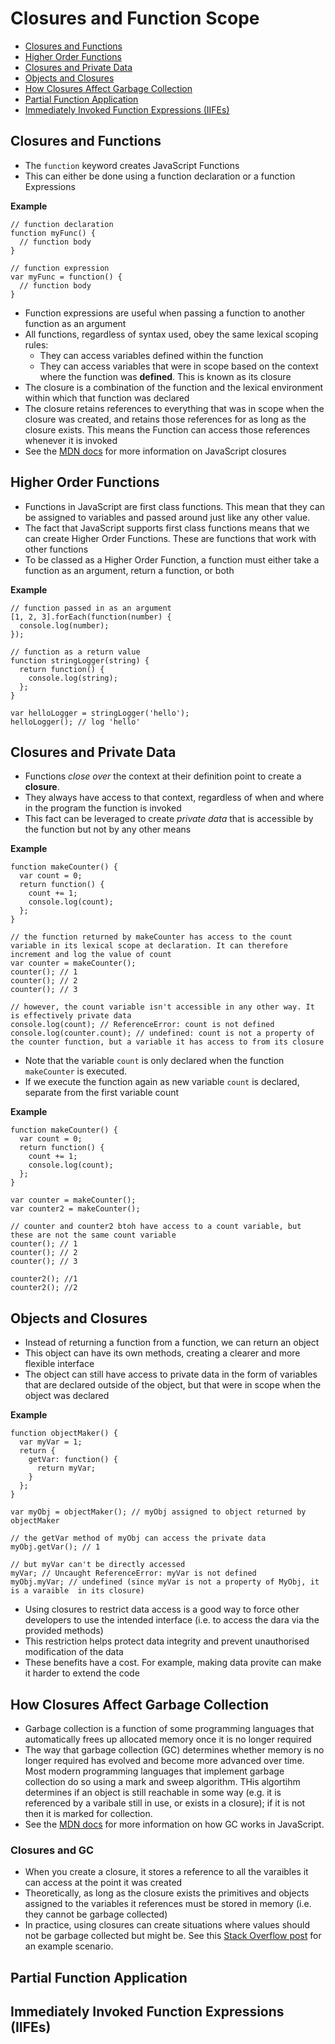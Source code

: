 # Closures and Function Scope

  * [Closures and Functions](#clourses-functions)
  * [Higher Order Functions](#higher-order-functions)
  * [Closures and Private Data](#closures-privaate-data)
  * [Objects and Closures](#objects-closures)
  * [How Closures Affect Garbage Collection](#garbage-collection)
  * [Partial Function Application](#partial-function-application)
  * [Immediately Invoked Function Expressions (IIFEs)](#iife)

<a name="clourses-functions"></a>
## Closures and Functions

  * The `function` keyword creates JavaScript Functions
  * This can either be done using a function declaration or a function Expressions

**Example**

```
// function declaration
function myFunc() {
  // function body
}

// function expression
var myFunc = function() {
  // function body
}
```

  * Function expressions are useful when passing a function to another function as an argument
  * All functions, regardless of syntax used, obey the same lexical scoping rules:
    * They can access variables defined within the function
    * They can access variables that were in scope based on the context where the function was **defined**. This is known as its closure
  * The closure is a combination of the function and the lexical environment within which that function was declared
  * The closure retains references to everything that was in scope when the closure was created, and retains those references for as long as the closure exists. This means the Function can access those references whenever it is invoked
  * See the [MDN docs](https://developer.mozilla.org/en-US/docs/Web/JavaScript/Closures) for more information on JavaScript closures

<a name="higher-order-functions"></a>
## Higher Order Functions

  * Functions in JavaScript are first class functions. This mean that they can be assigned to variables and passed around just like any other value.
  * The fact that JavaScript supports first class functions means that we can create Higher Order Functions. These are functions that work with other functions
  * To be classed as a Higher Order Function, a function must either take a function as an argument, return a function, or both

**Example**

```
// function passed in as an argument
[1, 2, 3].forEach(function(number) {
  console.log(number);
});

// function as a return value
function stringLogger(string) {
  return function() {
    console.log(string);
  };
}

var helloLogger = stringLogger('hello');
helloLogger(); // log 'hello'
```

<a name="closures-privaate-data"></a>
## Closures and Private Data

  * Functions *close over* the context at their definition point to create a **closure**.
  * They always have access to that context, regardless of when and where in the program the function is invoked
  * This fact can be leveraged to create *private data* that is accessible by the function but not by any other means

**Example**

```
function makeCounter() {
  var count = 0;
  return function() {
    count += 1;
    console.log(count);
  };
}

// the function returned by makeCounter has access to the count variable in its lexical scope at declaration. It can therefore increment and log the value of count
var counter = makeCounter();
counter(); // 1
counter(); // 2
counter(); // 3

// however, the count variable isn't accessible in any other way. It is effectively private data
console.log(count); // ReferenceError: count is not defined
console.log(counter.count); // undefined: count is not a property of the counter function, but a variable it has access to from its closure
```

  * Note that the variable `count` is only declared when the function `makeCounter` is executed.
  * If we execute the function again as new variable `count` is declared, separate from the first variable count

**Example**

```
function makeCounter() {
  var count = 0;
  return function() {
    count += 1;
    console.log(count);
  };
}

var counter = makeCounter();
var counter2 = makeCounter();

// counter and counter2 btoh have access to a count variable, but these are not the same count variable
counter(); // 1
counter(); // 2
counter(); // 3

counter2(); //1
counter2(); //2
```

<a name="objects-closures"></a>
## Objects and Closures

  * Instead of returning a function from a function, we can return an object
  * This object can have its own methods, creating a clearer and more flexible interface
  * The object can still have access to private data in the form of variables that are declared outside of the object, but that were in scope when the object was declared

**Example**

```
function objectMaker() {
  var myVar = 1;
  return {
    getVar: function() {
      return myVar;
    }
  };
}

var myObj = objectMaker(); // myObj assigned to object returned by objectMaker

// the getVar method of myObj can access the private data
myObj.getVar(); // 1

// but myVar can't be directly accessed
myVar; // Uncaught ReferenceError: myVar is not defined
myObj.myVar; // undefined (since myVar is not a property of MyObj, it is a varaible  in its closure)
```

  * Using closures to restrict data access is a good way to force other developers to use the intended interface (i.e. to access the dara via the provided methods)
  * This restriction helps protect data integrity and prevent unauthorised modification of the data
  * These benefits have a cost. For example, making data provite can make it harder to extend the code

<a name="garbage-collection"></a>
## How Closures Affect Garbage Collection

  * Garbage collection is a function of some programming languages that automatically frees up allocated memory once it is no longer required
  * The way that garbage collection (GC) determines whether memory is no longer required has evolved and become more advanced over time. Most modern programming languages that implement garbage collection do so using a mark and sweep algorithm. THis algortihm determines if an object is still reachable in some way (e.g. it is referenced by a varibale still in use, or exists in a closure); if it is not then it is marked for collection.
  * See the [MDN docs](https://developer.mozilla.org/en-US/docs/Web/JavaScript/Memory_Management) for more information on how GC works in JavaScript.

### Closures and GC

  * When you create a closure, it stores a reference to all the varaibles it can access at the point it was created
  * Theoretically, as long as the closure exists the primitives and objects assigned to the variables it references must be stored in memory (i.e. they cannot be garbage collected)
  * In practice, using closures can create situations where values should not be garbage collected but might be. See this [Stack Overflow post](https://stackoverflow.com/questions/24468713/javascript-closures-concerning-unreferenced-variables) for an example scenario.

<a name="partial-function-application"></a>
## Partial Function Application

<a name="iife"></a>
## Immediately Invoked Function Expressions (IIFEs)
